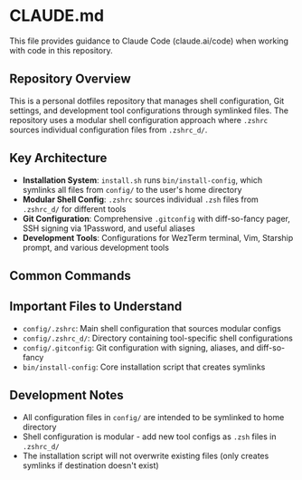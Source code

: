 # CLAUDE.md

This file provides guidance to Claude Code (claude.ai/code) when working with code in this repository.

## Repository Overview

This is a personal dotfiles repository that manages shell configuration, Git settings, and development tool configurations through symlinked files. The repository uses a modular shell configuration approach where `.zshrc` sources individual configuration files from `.zshrc_d/`.

## Key Architecture

- **Installation System**: `install.sh` runs `bin/install-config`, which symlinks all files from `config/` to the user's home directory
- **Modular Shell Config**: `.zshrc` sources individual `.zsh` files from `.zshrc_d/` for different tools
- **Git Configuration**: Comprehensive `.gitconfig` with diff-so-fancy pager, SSH signing via 1Password, and useful aliases
- **Development Tools**: Configurations for WezTerm terminal, Vim, Starship prompt, and various development tools

## Common Commands

## Important Files to Understand

- `config/.zshrc`: Main shell configuration that sources modular configs
- `config/.zshrc_d/`: Directory containing tool-specific shell configurations
- `config/.gitconfig`: Git configuration with signing, aliases, and diff-so-fancy
- `bin/install-config`: Core installation script that creates symlinks

## Development Notes

- All configuration files in `config/` are intended to be symlinked to home directory
- Shell configuration is modular - add new tool configs as `.zsh` files in `.zshrc_d/`
- The installation script will not overwrite existing files (only creates symlinks if destination doesn't exist)
